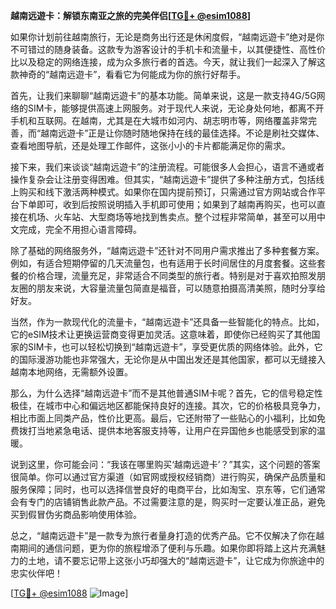 **越南远遊卡：解锁东南亚之旅的完美伴侣[[TG💪+ @esim1088](https://t.me/s/esim1088)]**

如果你计划前往越南旅行，无论是商务出行还是休闲度假，“越南远遊卡”绝对是你不可错过的随身装备。这款专为游客设计的手机卡和流量卡，以其便捷性、高性价比以及稳定的网络连接，成为众多旅行者的首选。今天，就让我们一起深入了解这款神奇的“越南远遊卡”，看看它为何能成为你的旅行好帮手。

首先，让我们来聊聊“越南远遊卡”的基本功能。简单来说，这是一款支持4G/5G网络的SIM卡，能够提供高速上网服务。对于现代人来说，无论身处何地，都离不开手机和互联网。在越南，尤其是在大城市如河内、胡志明市等，网络覆盖非常完善，而“越南远遊卡”正是让你随时随地保持在线的最佳选择。不论是刷社交媒体、查看地图导航，还是处理工作邮件，这张小小的卡片都能满足你的需求。

接下来，我们来谈谈“越南远遊卡”的注册流程。可能很多人会担心，语言不通或者操作复杂会让注册变得困难。但其实，“越南远遊卡”提供了多种注册方式，包括线上购买和线下激活两种模式。如果你在国内提前预订，只需通过官方网站或合作平台下单即可，收到后按照说明插入手机即可使用；如果到了越南再购买，也可以直接在机场、火车站、大型商场等地找到售卖点。整个过程非常简单，甚至可以用中文完成，完全不用担心语言障碍。

除了基础的网络服务外，“越南远遊卡”还针对不同用户需求推出了多种套餐方案。例如，有适合短期停留的几天流量包，也有适用于长时间居住的月度套餐。这些套餐的价格合理，流量充足，非常适合不同类型的旅行者。特别是对于喜欢拍照发朋友圈的朋友来说，大容量流量包简直是福音，可以随意拍摄高清美照，随时分享给好友。

当然，作为一款现代化的流量卡，“越南远遊卡”还具备一些智能化的特点。比如，它的eSIM技术让更换运营商变得更加灵活。这意味着，即使你已经购买了其他国家的SIM卡，也可以轻松切换到“越南远遊卡”，享受更优质的网络体验。此外，它的国际漫游功能也非常强大，无论你是从中国出发还是其他国家，都可以无缝接入越南本地网络，无需额外设置。

那么，为什么选择“越南远遊卡”而不是其他普通SIM卡呢？首先，它的信号稳定性极佳，在城市中心和偏远地区都能保持良好的连接。其次，它的价格极具竞争力，相比市面上同类产品，性价比更高。最后，它还附带了一些贴心的小福利，比如免费拨打当地紧急电话、提供本地客服支持等，让用户在异国他乡也能感受到家的温暖。

说到这里，你可能会问：“我该在哪里购买‘越南远遊卡’？”其实，这个问题的答案很简单。你可以通过官方渠道（如官网或授权经销商）进行购买，确保产品质量和服务保障；同时，也可以选择信誉良好的电商平台，比如淘宝、京东等，它们通常会有专门的店铺销售此款产品。不过需要注意的是，购买时一定要认准正品，避免买到假冒伪劣商品影响使用体验。

总之，“越南远遊卡”是一款专为旅行者量身打造的优秀产品。它不仅解决了你在越南期间的通信问题，更为你的旅程增添了便利与乐趣。如果你即将踏上这片充满魅力的土地，请不要忘记带上这张小巧却强大的“越南远遊卡”，让它成为你旅途中的忠实伙伴吧！

[[TG💪+ @esim1088](https://t.me/s/esim1088) ![Image](https://i.postimg.cc/4NQfJmqS/Snipaste-2025-05-13-00-14-12.png)]